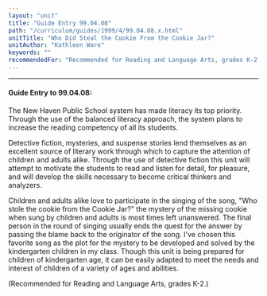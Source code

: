 ```yaml
---
layout: "unit"
title: "Guide Entry 99.04.08"
path: "/curriculum/guides/1999/4/99.04.08.x.html"
unitTitle: "Who Did Steal the Cookie From the Cookie Jar?"
unitAuthor: "Kathleen Ware"
keywords: ""
recommendedFor: "Recommended for Reading and Language Arts, grades K-2."
---
```

<body>
<hr/>
 <h4>
  Guide Entry to 99.04.08:
 </h4>
 The New Haven Public School system has made literacy its top priority.  Through the use of the balanced literacy approach, the system plans to increase the reading competency of all its students.
 <p>
  Detective fiction, mysteries, and suspense stories lend themselves as an excellent source of literary work through which to capture the attention of children and adults alike.  Through the use of detective fiction this unit will attempt to motivate the students to read and listen for detail, for pleasure, and will develop the skills necessary to become critical thinkers and analyzers.
 </p>
 <p>
  Children and adults alike love to participate in the singing of the song, "Who stole the cookie from the Cookie Jar?" the mystery of the missing cookie when sung by children and adults is most times left unanswered.  The final person in the round of singing usually ends the quest for the answer by passing the blame back to the originator of the song.  I've chosen this favorite song as the plot for the mystery to be developed and solved by the kindergarten children in my class.  Though this unit is being prepared for children of kindergarten age, it can be easily adapted to meet the needs and interest of children of a variety of ages and abilities.
 </p>
 <p>
  (Recommended for Reading and Language Arts, grades K-2.)
 </p>


</body>